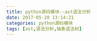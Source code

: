 ```yaml
---
title: python源码模块--ast语法分析
date: 2017-05-20 13:14:21
categories: python源码模块
tags: [ast,语法分析,抽象语法树]
---
```

